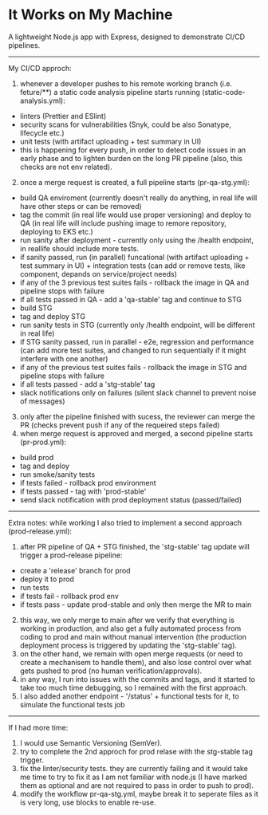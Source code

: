 # It Works on My Machine

A lightweight Node.js app with Express, designed to demonstrate CI/CD pipelines.

---

My CI/CD approch:
1. whenever a developer pushes to his remote working branch (i.e. feture/**) a static code analysis pipeline starts running (static-code-analysis.yml):
  - linters (Prettier and ESlint)
  - security scans for vulnerabilities (Snyk, could be also Sonatype, lifecycle etc.)
  - unit tests (with artifact uploading + test summary in UI)
  - this is happening for every push, in order to detect code issues in an early phase and to lighten burden on the long PR pipeline (also, this checks are not env related).
2. once a merge request is created, a full pipeline starts (pr-qa-stg.yml):
  - build QA enviroment (currently doesn't really do anything, in real life will have other steps or can be removed)
  - tag the commit (in real life would use proper versioning) and deploy to QA (in real life will include pushing image to remore repository, deploying to EKS etc.)
  - run sanity after deployment - currently only using the /health endpoint, in reallife should include more tests.
  - if sanity passed, run (in parallel) funcational (with artifact uploading + test summary in UI) + integration tests (can add or remove tests, like component, depands on service/project needs)
  - if any of the 3 previous test suites fails - rollback the image in QA and pipeline stops with failure
  - if all tests passed in QA - add a 'qa-stable' tag and continue to STG
  - build STG
  - tag and deploy STG
  - run sanity tests in STG (currently only /health endpoint, will be different in real life)
  - if STG sanity passed, run in parallel - e2e, regression and performance (can add more test suites, and changed to run sequentially if it might interfere with one another)
  - if any of the previous test suites fails - rollback the image in STG and pipeline stops with failure
  - if all tests passed - add a 'stg-stable' tag
  - slack notifications only on failures (silent slack channel to prevent noise of messages)
3. only after the pipeline finished with sucess, the reviewer can merge the PR (checks prevent push if any of the requeired steps failed)
4. when merge request is approved and merged, a second pipeline starts (pr-prod.yml):
  - build prod
  - tag and deploy
  - run smoke/sanity tests
  - if tests failed - rollback prod environment
  - if tests passed - tag with 'prod-stable'
  - send slack notification with prod deployment status (passed/failed)

---

Extra notes:
while working I also tried to implement a second approach (prod-release.yml):
1. after PR pipeline of QA + STG finished, the 'stg-stable' tag update will trigger a prod-release pipeline:
  - create a 'release' branch for prod
  - deploy it to prod
  - run tests
  - if tests fail - rollback prod env
  - if tests pass - update prod-stable and only then merge the MR to main
2. this way, we only merge to main after we verify that everything is working in production, and also get a fully automated process from coding to prod and main without manual intervention (the production deployment process is triggered by updating the 'stg-stable' tag).
3. on the other hand, we remain with open merge requests (or need to create a mechanisem to handle them), and also lose control over what gets pushed to prod (no human verification/approvals).
4. in any way, I run into issues with the commits and tags, and it started to take too much time debugging, so I remained with the first approach.
5. I also added another endpoint - '/status' + functional tests for it, to simulate the functional tests job

---

If I had more time:
1. I would use Semantic Versioning (SemVer).
2. try to complete the 2nd approch for prod relase with the stg-stable tag trigger.
3. fix the linter/security tests. they are currently failing and it would take me time to try to fix it as I am not familiar with node.js (I have marked them as optional and are not required to pass in order to push to prod).
4. modify the workflow pr-qa-stg.yml, maybe break it to seperate files as it is very long, use blocks to enable re-use.
